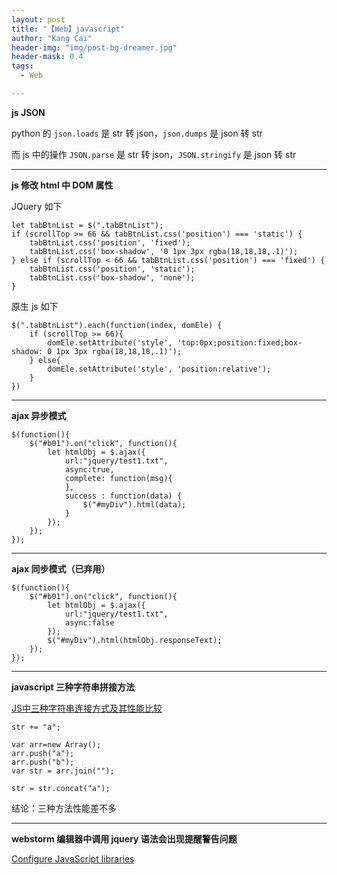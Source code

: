 ```yaml
---
layout: post
title: "【Web】javascript"
author: "Kang Cai"
header-img: "img/post-bg-dreamer.jpg"
header-mask: 0.4
tags:
  - Web

---
```


**js JSON**

python 的 `json.loads` 是 str 转 json，`json.dumps` 是 json 转 str

而 js 中的操作 `JSON.parse` 是 str 转 json，`JSON.stringify` 是 json 转 str

---

**js 修改 html 中 DOM 属性**

JQuery 如下

```buildoutcfg
let tabBtnList = $(".tabBtnList");
if (scrollTop >= 66 && tabBtnList.css('position') === 'static') {
    tabBtnList.css('position', 'fixed');
    tabBtnList.css('box-shadow', '0 1px 3px rgba(18,18,18,.1)');
} else if (scrollTop < 66 && tabBtnList.css('position') === 'fixed') {
    tabBtnList.css('position', 'static');
    tabBtnList.css('box-shadow', 'none');
}
```

原生 js 如下

```buildoutcfg
$(".tabBtnList").each(function(index, domEle) {
    if (scrollTop >= 66){
        domEle.setAttribute('style', 'top:0px;position:fixed;box-shadow: 0 1px 3px rgba(18,18,18,.1)');
    } else{
        domEle.setAttribute('style', 'position:relative');
    }
})
```

---

**ajax 异步模式**

```buildoutcfg
$(function(){
    $("#b01").on("click", function(){
        let htmlObj = $.ajax({
            url:"jquery/test1.txt",
            async:true,
            complete: function(msg){
            },
            success : function(data) {
                $("#myDiv").html(data);
            }
        });
    });
});
```

---

**ajax 同步模式（已弃用）**

```buildoutcfg
$(function(){
    $("#b01").on("click", function(){
        let htmlObj = $.ajax({
            url:"jquery/test1.txt",
            async:false
        });
        $("#myDiv").html(htmlObj.responseText);
    });
});
```
---

**javascript 三种字符串拼接方法**

[JS中三种字符串连接方式及其性能比较](https://www.cnblogs.com/programs/p/5554742.html)

```buildoutcfg
str += "a";
```

```buildoutcfg
var arr=new Array();
arr.push("a");
arr.push("b");
var str = arr.join("");
```

```buildoutcfg
str = str.concat("a"); 
```

结论：三种方法性能差不多

---

**webstorm 编辑器中调用 jquery 语法会出现提醒警告问题**

[Configure JavaScript libraries](https://intellij-support.jetbrains.com/hc/en-us/community/posts/360002260719--jQuery-shortcut-underlined-as-unresolved-function-or-method-)